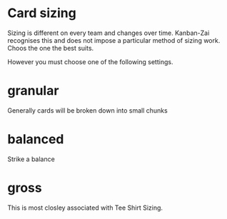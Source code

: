 # Card sizing

Sizing is different on every team and changes over time.  Kanban-Zai recognises this
and does not impose a particular method of sizing work.  Choos the one the best suits.

However you must choose one of the following settings.

# granular

Generally cards will be broken down into small chunks

# balanced

Strike a balance 

# gross

This is most closley associated with Tee Shirt Sizing.
